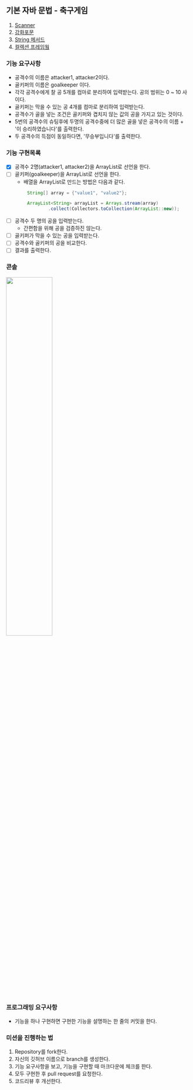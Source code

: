 ## 기본 자바 문법 - 축구게임

1. [Scanner](https://st-lab.tistory.com/92)
2. [강화포문](https://java119.tistory.com/107)
3. [String 메서드](https://kadosholy.tistory.com/111)
4. [컬렉션 프레임웤](https://jacobhboy66.tistory.com/18)

### 기능 요구사항
- 공격수의 이름은 attacker1, attacker2이다.
- 골키퍼의 이름은 goalkeeper 이다.
- 각각 공격수에게 찰 공 5개를 컴마로 분리하여 입력받는다. 공의 범위는 0 ~ 10 사이다.
- 골키퍼는 막을 수 있는 공 4개를 컴마로 분리하여 입력받는다.
- 공격수가 골을 넣는 조건은 골키퍼와 겹치지 않는 값의 공을 가지고 있는 것이다.
- 5번의 공격수의 슈팅후에 두명의 공격수중에 더 많은 골을 넣은 공격수의 이름 + '이 승리하였습니다'를 출력한다.
- 두 공격수의 득점이 동일하다면, '무승부입니다'를 출력한다.

### 기능 구현목록

- [X] 공격수 2명(attacker1, attacker2)을 ArrayList<String>로 선언을 한다.
- [ ] 골키퍼(goalkeeper)을 ArrayList<String>로 선언을 한다.
  - 배열을 ArrayList로 만드는 방법은 다음과 같다.
```java
        String[] array = {"value1", "value2"};

        ArrayList<String> arrayList = Arrays.stream(array)
                .collect(Collectors.toCollection(ArrayList::new));
```
- [ ] 공격수 두 명의 공을 입력받는다.
  - 간편함을 위해 공을 검증하진 않는다.
- [ ] 골키퍼가 막을 수 있는 공을 입력받는다.
- [ ] 공격수와 골키퍼의 공을 비교한다.
- [ ] 결과를 출력한다.

### 콘솔
<img src="https://cdn.discordapp.com/attachments/979610207074258956/1096023009648726066/KakaoTalk_20230413_194333299.png" width="50%" height="50%">

### 프로그래밍 요구사항 
- 기능을 하나 구현하면 구현한 기능을 설명하는 한 줄의 커밋을 한다.


### 미션을 진행하는 법
1. Repository를 fork한다.
2. 자신의 깃허브 이름으로 branch를 생성한다.
3. 기능 요구사항을 보고, 기능을 구현할 때 마크다운에 체크를 한다.
4. 모두 구현한 후 pull request를 요청한다. 
5. 코드리뷰 후 개선한다.